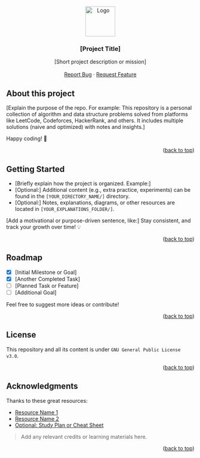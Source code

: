 <a name="readme-top"></a>

<br />
<div align="center">
  <a href="#">
    <img src="./assets/logo.svg" alt="Logo" width="80" height="80">
  </a>
  <h3 align="center">[Project Title]</h3>

  <p align="center">
    [Short project description or mission]
    <br />
    <br />
    <a href="https://github.com/[YOUR_USERNAME]/[REPO_NAME]/issues">Report Bug</a>
    ·
    <a href="https://github.com/[YOUR_USERNAME]/[REPO_NAME]/issues">Request Feature</a>
  </p>
</div>

## About this project

[Explain the purpose of the repo. For example:
This repository is a personal collection of algorithm and data structure problems solved from platforms like LeetCode, Codeforces, HackerRank, and others.
It includes multiple solutions (naive and optimized) with notes and insights.]

Happy coding! 🚀

<p align="right">(<a href="#readme-top">back to top</a>)</p>

## Getting Started

- [Briefly explain how the project is organized. Example:]
- [Optional:] Additional content (e.g., extra practice, experiments) can be found in the `[YOUR_DIRECTORY_NAME/]` directory.
- [Optional:] Notes, explanations, diagrams, or other resources are located in `[YOUR_EXPLANATIONS_FOLDER/]`.

[Add a motivational or purpose-driven sentence, like:]
Stay consistent, and track your growth over time! 💡

<p align="right">(<a href="#readme-top">back to top</a>)</p>

## Roadmap

- [x] [Initial Milestone or Goal]
- [x] [Another Completed Task]
- [ ] [Planned Task or Feature]
- [ ] [Additional Goal]

Feel free to suggest more ideas or contribute!

<p align="right">(<a href="#readme-top">back to top</a>)</p>

## License

This repository and all its content is under `GNU General Public License v3.0`.

<p align="right">(<a href="#readme-top">back to top</a>)</p>

## Acknowledgments

Thanks to these great resources:

- [Resource Name 1](https://example.com)
- [Resource Name 2](https://example.com)
- [Optional: Study Plan or Cheat Sheet](https://example.com)

> Add any relevant credits or learning materials here.

<p align="right">(<a href="#readme-top">back to top</a>)</p>
